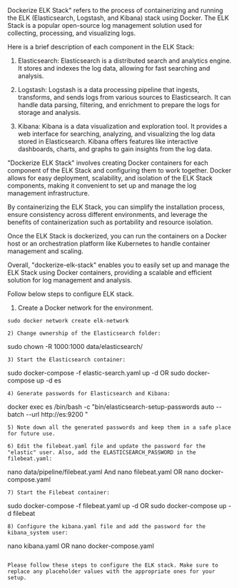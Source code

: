 Dockerize ELK Stack" refers to the process of containerizing and running the ELK (Elasticsearch, Logstash, and Kibana) stack using Docker. The ELK Stack is a popular open-source log management solution used for collecting, processing, and visualizing logs.

Here is a brief description of each component in the ELK Stack:

1) Elasticsearch: Elasticsearch is a distributed search and analytics engine. It stores and indexes the log data, allowing for fast searching and analysis.

2) Logstash: Logstash is a data processing pipeline that ingests, transforms, and sends logs from various sources to Elasticsearch. It can handle data parsing, filtering, and enrichment to prepare the logs for storage and analysis.

3) Kibana: Kibana is a data visualization and exploration tool. It provides a web interface for searching, analyzing, and visualizing the log data stored in Elasticsearch. Kibana offers features like interactive dashboards, charts, and graphs to gain insights from the log data.

"Dockerize ELK Stack" involves creating Docker containers for each component of the ELK Stack and configuring them to work together. Docker allows for easy deployment, scalability, and isolation of the ELK Stack components, making it convenient to set up and manage the log management infrastructure.

By containerizing the ELK Stack, you can simplify the installation process, ensure consistency across different environments, and leverage the benefits of containerization such as portability and resource isolation.

Once the ELK Stack is dockerized, you can run the containers on a Docker host or an orchestration platform like Kubernetes to handle container management and scaling.

Overall, "dockerize-elk-stack" enables you to easily set up and manage the ELK Stack using Docker containers, providing a scalable and efficient solution for log management and analysis.


Follow below steps to configure ELK stack.

1) Create a Docker network for the environment.
```
sudo docker network create elk-network

2) Change ownership of the Elasticsearch folder:
```
sudo chown -R 1000:1000 data/elasticsearch/
```
3) Start the Elasticsearch container:
```
sudo docker-compose -f elastic-search.yaml up -d 
OR
sudo docker-compose up -d es
```
4) Generate passwords for Elasticsearch and Kibana:
```
docker exec es /bin/bash -c "bin/elasticsearch-setup-passwords auto --batch --url http://es:9200 "
```
5) Note down all the generated passwords and keep them in a safe place for future use.

6) Edit the filebeat.yaml file and update the password for the "elastic" user. Also, add the ELASTICSEARCH_PASSWORD in the filebeat.yaml:
```
nano data/pipeline/filebeat.yaml
And
nano filebeat.yaml
OR
nano docker-compose.yaml
```
7) Start the Filebeat container:
```
sudo docker-compose -f filebeat.yaml up -d 
OR
sudo docker-compose up -d filebeat
```
8) Configure the kibana.yaml file and add the password for the kibana_system user:
```
nano kibana.yaml
OR
nano docker-compose.yaml
```

Please follow these steps to configure the ELK stack. Make sure to replace any placeholder values with the appropriate ones for your setup.